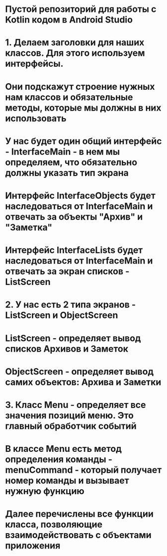 # Пустой репозиторий для работы с Kotlin кодом в Android Studio

# 1. Делаем заголовки для наших классов. Для этого используем интерфейсы. 
# Они подскажут строение нужных нам классов и обязательные методы, которые мы должны в них использовать
# У нас будет один общий интерфейс - InterfaceMain - в нем мы определяем, что обязательно должны указать тип экрана
# Интерфейс InterfaceObjects будет наследоваться от InterfaceMain и отвечать за объекты "Архив" и "Заметка"
# Интерфейс InterfaceLists будет наследоваться от InterfaceMain и отвечать за экран списков - ListScreen

# 2. У нас есть 2 типа экранов - ListScreen и ObjectScreen
# ListScreen - определяет вывод списков Архивов и Заметок
# ObjectScreen - определяет вывод самих объектов: Архива и Заметки

# 3. Класс Menu - определяет все значения позиций меню. Это главный обработчик событий 
# В классе Menu есть метод определения команды - menuCommand - который получает номер команды и вызывает нужную функцию
# Далее перечислены все функции класса, позволяющие взаимодействовать с объектами приложения

